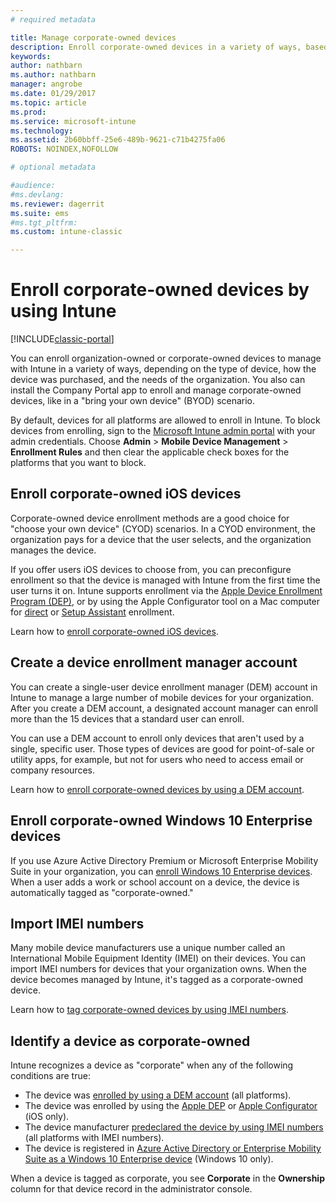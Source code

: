 ```yaml
---
# required metadata

title: Manage corporate-owned devices 
description: Enroll corporate-owned devices in a variety of ways, based on the type of device, how it was purchased, and the needs of the organization.
keywords:
author: nathbarn
ms.author: nathbarn
manager: angrobe
ms.date: 01/29/2017
ms.topic: article
ms.prod:
ms.service: microsoft-intune
ms.technology:
ms.assetid: 2b60bbff-25e6-489b-9621-c71b4275fa06
ROBOTS: NOINDEX,NOFOLLOW

# optional metadata

#audience:
#ms.devlang:
ms.reviewer: dagerrit
ms.suite: ems
#ms.tgt_pltfrm:
ms.custom: intune-classic

---
```


# Enroll corporate-owned devices by using Intune

[!INCLUDE[classic-portal](../includes/classic-portal.md)]

You can enroll organization-owned or corporate-owned devices to manage with Intune in a variety of ways, depending on the type of device, how the device was purchased, and the needs of the organization. You also can install the Company Portal app to enroll and manage corporate-owned devices, like in a "bring your own device" (BYOD) scenario.

By default, devices for all platforms are allowed to enroll in Intune. To block devices from enrolling, sign to the [Microsoft Intune admin portal](https://manage.microsoft.com) with your admin credentials. Choose **Admin** > **Mobile Device Management** > **Enrollment Rules** and then clear the applicable check boxes for the platforms that you want to block.

## Enroll corporate-owned iOS devices

Corporate-owned device enrollment methods are a good choice for "choose your own device" (CYOD) scenarios. In a CYOD environment, the organization pays for a device that the user selects, and the organization manages the device.

If you offer users iOS devices to choose from, you can preconfigure enrollment so that the device is managed with Intune from the first time the user turns it on. Intune supports enrollment via the [Apple Device Enrollment Program (DEP)](ios-device-enrollment-program-in-microsoft-intune.md), or by using the Apple Configurator tool on a Mac computer for [direct](ios-direct-enrollment-in-microsoft-intune.md) or [Setup Assistant](ios-setup-assistant-enrollment-in-microsoft-intune.md) enrollment.

Learn how to [enroll corporate-owned iOS devices](enroll-corporate-owned-ios-devices-in-microsoft-intune.md).

## Create a device enrollment manager account

You can create a single-user device enrollment manager (DEM) account in Intune to manage a large number of mobile devices for your organization. After you create a DEM account, a designated account manager can enroll more than the 15 devices that a standard user can enroll.

You can use a DEM account to enroll only devices that aren't used by a single, specific user. Those types of devices are good for point-of-sale or utility apps, for example, but not for users who need to access email or company resources.

Learn how to [enroll corporate-owned devices by using a DEM account](enroll-corporate-owned-devices-with-the-device-enrollment-manager-in-microsoft-intune.md).

## Enroll corporate-owned Windows 10 Enterprise devices

If you use Azure Active Directory Premium or Microsoft Enterprise Mobility Suite in your organization, you can [enroll Windows 10 Enterprise devices](https://docs.microsoft.com/active-directory/active-directory-azureadjoin-windows10-devices-overview). When a user adds a work or school account on a device, the device is automatically tagged as "corporate-owned."

## Import IMEI numbers

Many mobile device manufacturers use a unique number called an International Mobile Equipment Identity (IMEI) on their devices. You can import IMEI numbers for devices that your organization owns. When the device becomes managed by Intune, it's tagged as a corporate-owned device.

Learn how to [tag corporate-owned devices by using IMEI numbers](specify-corporate-owned-devices-with-international-mobile-equipment-identity-imei-numbers.md).

## Identify a device as corporate-owned

Intune recognizes a device as "corporate" when any of the following conditions are true:

 - The device was [enrolled by using a DEM account](enroll-corporate-owned-devices-with-the-device-enrollment-manager-in-microsoft-intune.md) (all platforms).
 - The device was enrolled by using the [Apple DEP](ios-device-enrollment-program-in-microsoft-intune.md) or [Apple Configurator](ios-setup-assistant-enrollment-in-microsoft-intune.md) (iOS only).
 - The device manufacturer [predeclared the device by using IMEI numbers](specify-corporate-owned-devices-with-international-mobile-equipment-identity-imei-numbers.md) (all platforms with IMEI numbers).
 - The device is registered in [Azure Active Directory or Enterprise Mobility Suite as a Windows 10 Enterprise device](https://docs.microsoft.com/active-directory/active-directory-azureadjoin-windows10-devices-overview) (Windows 10 only).

When a device is tagged as corporate, you see **Corporate** in the **Ownership** column for that device record in the administrator console. 
